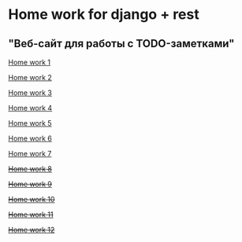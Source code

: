 # Home work for django + rest

## "Веб-сайт для работы с TODO-заметками"

[Home work 1](https://github.com/ISVios/geekbrains_home_django_rest/pull/1)

[Home work 2](https://github.com/ISVios/geekbrains_home_django_rest/pull/2)

[Home work 3](https://github.com/ISVios/geekbrains_home_django_rest/pull/3)

[Home work 4](https://github.com/ISVios/geekbrains_home_django_rest/pull/4)

[Home work 5](https://github.com/ISVios/geekbrains_home_django_rest/pull/5)

[Home work 6](https://github.com/ISVios/geekbrains_home_django_rest/pull/6)

[Home work 7](https://github.com/ISVios/geekbrains_home_django_rest/pull/7)

~~[Home work 8]("#")~~

~~[Home work 9]("#")~~

~~[Home work 10]("#")~~

~~[Home work 11]("#")~~

~~[Home work 12]("#")~~
